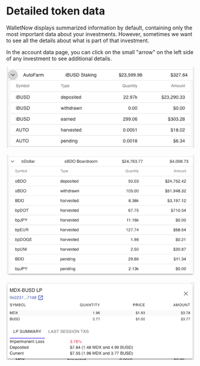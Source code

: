 # Detailed token data

WalletNow displays summarized information by default, containing only the most important data about your investments. However, sometimes we want to see all the details about what is part of that investment.

In the account data page, you can click on the small "arrow" on the left side of any investment to see additional details.

![Sample detailed token data for AutoFarm](../.gitbook/assets/detailedview%20%281%29.png)

![Sample detailed token data for bDollar](../.gitbook/assets/image%20%2810%29.png)

![LP Token details](../.gitbook/assets/image%20%2830%29.png)

